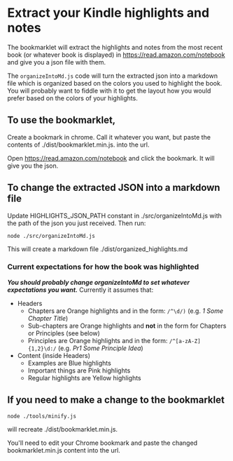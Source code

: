 # Extract your Kindle highlights and notes

The bookmarklet will extract the highlights and notes from the most recent book (or whatever book is displayed) in
https://read.amazon.com/notebook and give you a json file with them.

The `organizeIntoMd.js` code will turn the extracted json into a markdown file which is organized based on the colors you used to highlight the book. You will probably want to fiddle with it to get the layout how you would prefer based on the colors of your highlights.

## To use the bookmarklet,

Create a bookmark in chrome. Call it whatever you want, but paste the contents of ./dist/bookmarklet.min.js. into the url.

Open https://read.amazon.com/notebook and click the bookmark. It will give you the json.

## To change the extracted JSON into a markdown file

Update HIGHLIGHTS_JSON_PATH constant in ./src/organizeIntoMd.js with the path of the json you just received. Then run:

```
node ./src/organizeIntoMd.js
```

This will create a markdown file ./dist/organized_highlights.md

### Current expectations for how the book was highlighted

_**You should probably change organizeIntoMd to set whatever expectations you want.**_ Currently it assumes that:

-   Headers
    -   Chapters are Orange highlights and in the form: `/^\d/)` (e.g. _1 Some Chapter Title_)
    -   Sub-chapters are Orange highlights and **not** in the form for Chapters or Principles (see below)
    -   Principles are Orange highlights and in the form: `/^[a-zA-Z]{1,2}\d:/` (e.g. _Pr1 Some Principle Idea_)
-   Content (inside Headers)
    -   Examples are Blue highlights
    -   Important things are Pink highlights
    -   Regular highlights are Yellow highlights

## If you need to make a change to the bookmarklet

```
node ./tools/minify.js
```

will recreate ./dist/bookmarklet.min.js.

You'll need to edit your Chrome bookmark and paste the changed bookmarklet.min.js content into the url.
